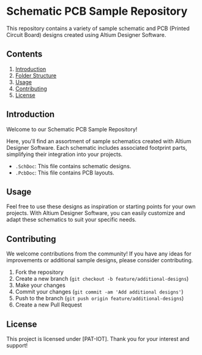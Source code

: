# Schematic PCB Sample Repository

This repository contains a variety of sample schematic and PCB (Printed Circuit Board) designs created using Altium Designer Software.


## Contents

1. [Introduction](#introduction)
2. [Folder Structure](#folder-structure)
3. [Usage](#usage)
4. [Contributing](#contributing)
5. [License](#license)

## Introduction

Welcome to our Schematic PCB Sample Repository!


Here, you'll find an assortment of sample schematics created with Altium Designer Software. Each schematic includes associated footprint parts, simplifying their integration into your projects.

- `.SchDoc`: This file contains schematic designs.
- `.PcbDoc`: This file contains PCB layouts.

## Usage

Feel free to use these designs as inspiration or starting points for your own projects. With Altium Designer Software, you can easily customize and adapt these schematics to suit your specific needs.

## Contributing

We welcome contributions from the community! If you have any ideas for improvements or additional sample designs, please consider contributing.

1. Fork the repository
2. Create a new branch (`git checkout -b feature/additional-designs`)
3. Make your changes
4. Commit your changes (`git commit -am 'Add additional designs'`)
5. Push to the branch (`git push origin feature/additional-designs`)
6. Create a new Pull Request

## License

This project is licensed under [PAT-IOT]. Thank you for your interest and support!

